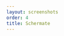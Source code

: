 ```yaml
---
layout: screenshots
order: 4
title: Schermate
---
```

  <a href="/resources/cpucompare/archive/latest/italian/main.png"
    data-caption="Finestra principale"></a>
  <a href="/resources/cpucompare/archive/latest/italian/about.png"
    data-caption="Finestra delle informazioni"></a>
